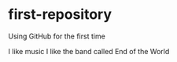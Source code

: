 # first-repository
Using GitHub for the first time

I like music
I like the band called End of the World
